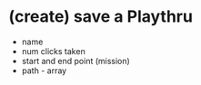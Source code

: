 # (create) save a Playthru
 - name
 - num clicks taken
 - start and end point (mission)
 - path - array